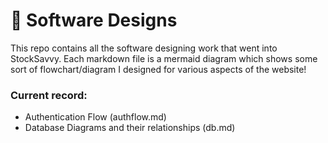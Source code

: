 # 🧠 Software Designs

This repo contains all the software designing work that went into StockSavvy. Each markdown file is a mermaid diagram which shows some sort of flowchart/diagram I designed for various aspects of the website! 

### Current record:

- Authentication Flow (authflow.md)
- Database Diagrams and their relationships (db.md)
